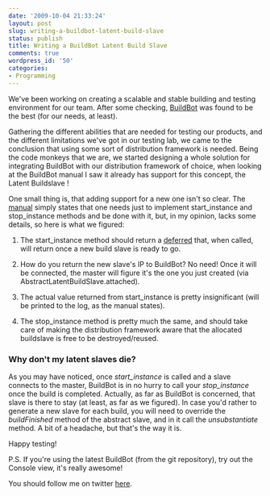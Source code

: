 ```yaml
---
date: '2009-10-04 21:33:24'
layout: post
slug: writing-a-buildbot-latent-build-slave
status: publish
title: Writing a BuildBot Latent Build Slave
comments: true
wordpress_id: '50'
categories:
- Programming
---
```


We've been working on creating a scalable and stable building and testing environment for our team.
After some checking, [BuildBot](http://buildbot.net) was found to be the best (for our needs, at least).

Gathering the different abilities that are needed for testing our products, and the different limitations we've got in our testing lab, we came to the conclusion that using some sort of distribution framework is needed. Being the code monkeys that we are, we started designing a whole solution for integrating BuildBot with our distribution framework of choice, when looking at the BuildBot manual I saw it already has support for this concept, the Latent Buildslave !

One small thing is, that adding support for a new one isn't so clear. The [manual](http://djmitche.github.com/buildbot/docs/0.7.11/#Writing-New-Latent-Buildslaves) simply states that one needs just to implement start_instance and stop_instance methods and be done with it, but, in my opinion, lacks some details, so here is what we figured:



	
  1. The start_instance method should return a [deferred](http://twistedmatrix.com/projects/core/documentation/howto/defer.html) that, when called, will return once a new build slave is ready to go.

	
  2. How do you return the new slave's IP to BuildBot? No need! Once it will be connected, the master will figure it's the one you just created (via AbstractLatentBuildSlave.attached).

	
  3. The actual value returned from start_instance is pretty insignificant (will be printed to the log, as the manual states).

	
  4. The stop_instance method is pretty much the same, and should take care of making the distribution framework aware that the allocated buildslave is free to be destroyed/reused.




### Why don't my latent slaves die?


As you may have noticed, once _start_instance_ is called and a slave connects to the master, BuildBot is in no hurry to call your _stop_instance_ once the build is completed. Actually, as far as BuildBot is concerned, that slave is there to stay (at least, as far as we figured). In case you'd rather to generate a new slave for each build, you will need to override the _buildFinished_ method of the abstract slave, and in it call the _unsubstantiate_ method. A bit of a headache, but that's the way it is.

Happy testing!

P.S. If you're using the latest BuildBot (from the git repository), try out the Console view, it's really awesome!

You should follow me on twitter [here](http://twitter.com/avivby).
